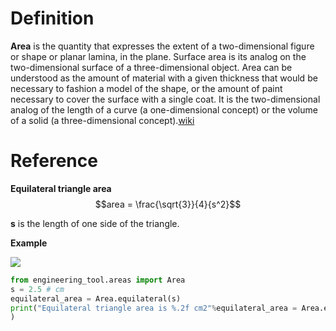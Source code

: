 # Definition
**Area** is the quantity that expresses the extent of a two-dimensional figure or shape or planar lamina, in the plane. Surface area is its analog on the two-dimensional surface of a three-dimensional object. Area can be understood as the amount of material with a given thickness that would be necessary to fashion a model of the shape, or the amount of paint necessary to cover the surface with a single coat. It is the two-dimensional analog of the length of a curve (a one-dimensional concept) or the volume of a solid (a three-dimensional concept).[wiki](https://en.wikipedia.org/wiki/Area)

# Reference
**Equilateral triangle area**
	$$area = \frac{\sqrt{3}}{4}{s^2}$$ 
	
**s** is the length of one side of the triangle.

**Example**

![](https://upload.wikimedia.org/wikipedia/commons/9/96/Triangle.Equilateral.svg)
```python
from engineering_tool.areas import Area
s = 2.5 # cm
equilateral_area = Area.equilateral(s)
print("Equilateral triangle area is %.2f cm2"%equilateral_area = Area.equilateral(s)
)
```